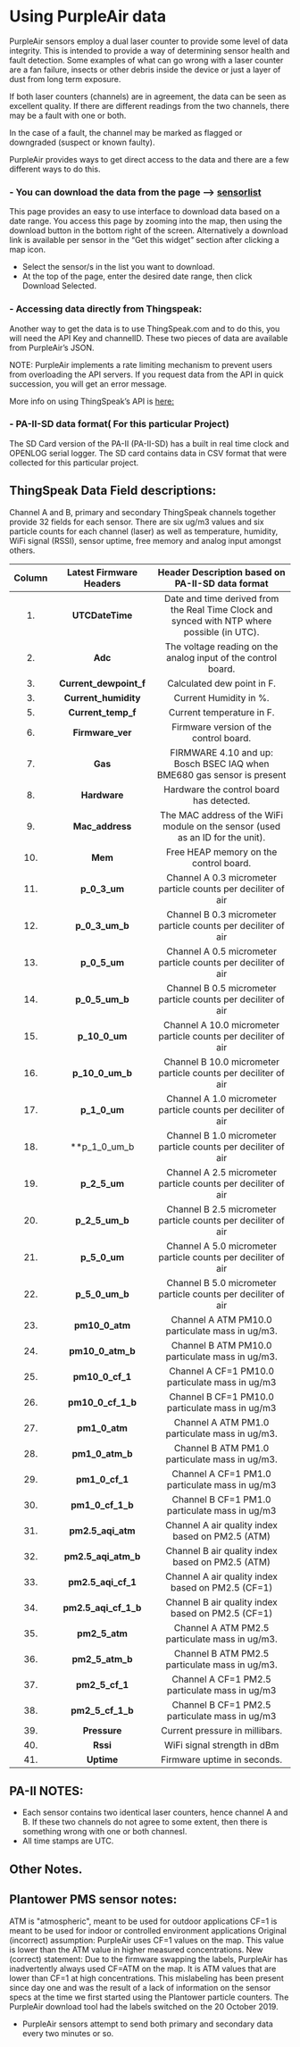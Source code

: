 # Using PurpleAir data
PurpleAir sensors employ a dual laser counter to provide some level of data integrity. This is intended to provide a way of determining sensor health and fault detection. Some examples of what can go wrong with a laser counter are a fan failure, insects or other debris inside the device or just a layer of dust from long term exposure. 

If both laser counters (channels) are in agreement, the data can be seen as excellent quality. If there are different readings from the two channels, there may be a fault with one or both.

In the case of a fault, the channel may be marked as flagged or downgraded (suspect or known faulty).

PurpleAir provides ways to get direct access to the data and there are a few different ways to do this.
### - You can download the data from the page --> [sensorlist](https://www.purpleair.com/sensorlist)
This page provides an easy to use interface to download data based on a date range. You access this page by zooming into the map, then using the download button in the bottom right of the screen. Alternatively a download link is available per sensor in the “Get this widget” section after clicking a map icon.

- Select the sensor/s in the list you want to download.
- At the top of the page, enter the desired date range, then click Download Selected.


### - Accessing data directly from Thingspeak:
Another way to get the data is to use ThingSpeak.com and to do this, you will need the API Key and channelID. These two pieces of data are available from PurpleAir’s JSON.

NOTE: PurpleAir implements a rate limiting mechanism to prevent users from overloading the API servers. If you request data from the API in quick succession, you will get an error message. 

More info on using ThingSpeak’s API is [here:](https://www.mathworks.com/help/thingspeak/rest-api.html)
### - PA-II-SD data format( For this particular Project)

The SD Card version of the PA-II (PA-II-SD) has a built in real time clock and OPENLOG serial logger. The SD card contains data in CSV format that were collected for this particular project.

## ThingSpeak Data Field descriptions:
Channel A and B, primary and secondary ThingSpeak channels together provide 32 fields for each sensor.
There are six ug/m3 values and six particle counts for each channel (laser) as well as temperature, humidity, WiFi signal (RSSI), sensor uptime, free memory and analog input amongst others. 

|Column| Latest Firmware Headers | Header Description based on PA-II-SD data format |
|:-:|:-:|:-:|
1.| **UTCDateTime** | Date and time derived from the Real Time Clock and synced with NTP where possible (in UTC).
2.| **Adc** |  The voltage reading on the analog input of the control board.
3.| **Current_dewpoint_f** | Calculated dew point in F.
3.| **Current_humidity** | Current Humidity in %.
5.| **Current_temp_f** | Current temperature in F.
6.| **Firmware_ver** | Firmware version of the control board.
7.| **Gas** | FIRMWARE 4.10 and up: Bosch BSEC IAQ when BME680 gas sensor is present
8.| **Hardware** | Hardware the control board has detected.
9.| **Mac_address** | The MAC address of the WiFi module on the sensor (used as an ID for the unit).
10.| **Mem** | Free HEAP memory on the control board.
11.| **p_0_3_um** | Channel A 0.3 micrometer particle counts per deciliter of air
12.| **p_0_3_um_b** | Channel B 0.3 micrometer particle counts per deciliter of air
13.| **p_0_5_um** | Channel A 0.5 micrometer particle counts per deciliter of air
14.| **p_0_5_um_b** | Channel B 0.5 micrometer particle counts per deciliter of air
15.| **p_10_0_um** | Channel A 10.0 micrometer particle counts per deciliter of air
16.| **p_10_0_um_b** | Channel B 10.0 micrometer particle counts per deciliter of air
17.| **p_1_0_um** | Channel A 1.0 micrometer particle counts per deciliter of air
18.| **p_1_0_um_b | Channel B 1.0 micrometer particle counts per deciliter of air
19.| **p_2_5_um** | Channel A 2.5 micrometer particle counts per deciliter of air
20.| **p_2_5_um_b** | Channel B 2.5 micrometer particle counts per deciliter of air
21.| **p_5_0_um** | Channel A 5.0 micrometer particle counts per deciliter of air
22.| **p_5_0_um_b** | Channel B 5.0 micrometer particle counts per deciliter of air
23.| **pm10_0_atm** | Channel A ATM PM10.0 particulate mass in ug/m3.
24.| **pm10_0_atm_b** | Channel B ATM PM10.0 particulate mass in ug/m3.
25.| **pm10_0_cf_1** | Channel A CF=1 PM10.0 particulate mass in ug/m3
26.| **pm10_0_cf_1_b** | Channel B CF=1 PM10.0 particulate mass in ug/m3
27.| **pm1_0_atm** | Channel A ATM PM1.0 particulate mass in ug/m3.
28.| **pm1_0_atm_b** | Channel B ATM PM1.0 particulate mass in ug/m3.
29.| **pm1_0_cf_1** | Channel A CF=1 PM1.0 particulate mass in ug/m3
30.| **pm1_0_cf_1_b** | Channel B CF=1 PM1.0 particulate mass in ug/m3
31.| **pm2.5_aqi_atm** | Channel A air quality index based on PM2.5 (ATM)
32.| **pm2.5_aqi_atm_b** | Channel B air quality index based on PM2.5 (ATM)
33.| **pm2.5_aqi_cf_1** | Channel A air quality index based on PM2.5 (CF=1)
34.| **pm2.5_aqi_cf_1_b** | Channel B air quality index based on PM2.5 (CF=1)
35.| **pm2_5_atm** | Channel A ATM PM2.5 particulate mass in ug/m3.
36.| **pm2_5_atm_b** | Channel B ATM PM2.5 particulate mass in ug/m3.
37.| **pm2_5_cf_1** | Channel A CF=1 PM2.5 particulate mass in ug/m3
38.| **pm2_5_cf_1_b** | Channel B CF=1 PM2.5 particulate mass in ug/m3
39.| **Pressure** | Current pressure in millibars.
40.| **Rssi** | WiFi signal strength in dBm
41.| **Uptime** | Firmware uptime in seconds.

## PA-II NOTES:
* Each sensor contains two identical laser counters, hence channel A and B. If these two channels do not agree to some extent, then there is something wrong with one or both channesl.
* All time stamps are UTC.

## Other Notes.
## Plantower PMS sensor notes:
ATM is "atmospheric", meant to be used for outdoor applications
CF=1 is meant to be used for indoor or controlled environment applications
Original (incorrect) assumption: PurpleAir uses CF=1 values on the map. This value is lower than the ATM value in higher measured concentrations.
New (correct) statement: Due to the firmware swapping the labels, PurpleAir has inadvertently always used CF=ATM on the map. It is ATM values that are lower than CF=1 at high concentrations. This mislabeling has been present since day one and was the result of a lack of information on the sensor specs at the time we first started using the Plantower particle counters. The PurpleAir download tool had the labels switched on the 20 October 2019.

* PurpleAir sensors attempt to send both primary and secondary data every two minutes or so.

